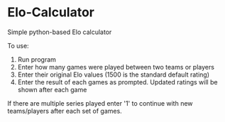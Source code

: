 # Elo-Calculator
Simple python-based Elo calculator 

To use:
1. Run program
2. Enter how many games were played between two teams or players
3. Enter their original Elo values (1500 is the standard default rating)
4. Enter the result of each games as prompted. Updated ratings will be shown after each game

If there are multiple series played enter '1' to continue with new teams/players after each set of games.

